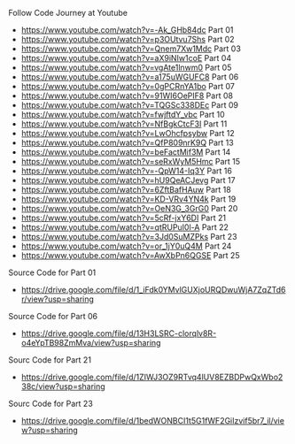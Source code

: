 Follow Code Journey at Youtube
- https://www.youtube.com/watch?v=-Ak_GHb84dc 
  Part 01
- https://www.youtube.com/watch?v=p3OUtvu7Shs Part 02
- https://www.youtube.com/watch?v=Qnem7Xw1Mdc Part 03
- https://www.youtube.com/watch?v=aX9iNIw1coE Part 04
- https://www.youtube.com/watch?v=vgAte1lnwm0 Part 05
- https://www.youtube.com/watch?v=a175uWGUFC8 Part 06
- https://www.youtube.com/watch?v=0gPCRnYA1bo Part 07
- https://www.youtube.com/watch?v=91WI6OePIF8 Part 08
- https://www.youtube.com/watch?v=TQGSc338DEc Part 09
- https://www.youtube.com/watch?v=fwjftdY_vbc Part 10
- https://www.youtube.com/watch?v=NfBgkCtcF3I Part 11
- https://www.youtube.com/watch?v=LwOhcfpsybw Part 12
- https://www.youtube.com/watch?v=QfP809nrK9Q Part 13
- https://www.youtube.com/watch?v=beFactMif3M Part 14
- https://www.youtube.com/watch?v=seRxWyM5Hmc Part 15
- https://www.youtube.com/watch?v=-QpW14-Iq3Y Part 16
- https://www.youtube.com/watch?v=hU9QeACJevg Part 17
- https://www.youtube.com/watch?v=6ZftBafHAuw Part 18
- https://www.youtube.com/watch?v=KD-VRv4YN4k Part 19
- https://www.youtube.com/watch?v=OeN3G_3GrG0 Part 20
- https://www.youtube.com/watch?v=5cRf-jxY6DI Part 21
- https://www.youtube.com/watch?v=qtRUPuI0l-A Part 22
- https://www.youtube.com/watch?v=3Jd0SuMZPks Part 23
- https://www.youtube.com/watch?v=or_1jY0uQ4M Part 24
- https://www.youtube.com/watch?v=AwXbPn6QGSE Part 25

Source Code for Part 01
- https://drive.google.com/file/d/1_iFdk0YMvlGUXjoURQDwuWjA7ZqZTd6r/view?usp=sharing

Source Code for Part 06
- https://drive.google.com/file/d/13H3LSRC-clorqlv8R-o4eYpTB98ZmMva/view?usp=sharing

Sourc Code for Part 21
- https://drive.google.com/file/d/1ZIWJ3OZ9RTvq4lUV8EZBDPwQxWbo238c/view?usp=sharing

Sourc Code for Part 23
- https://drive.google.com/file/d/1bedWONBCI1t5G1fWF2GiIzvif5br7_il/view?usp=sharing
